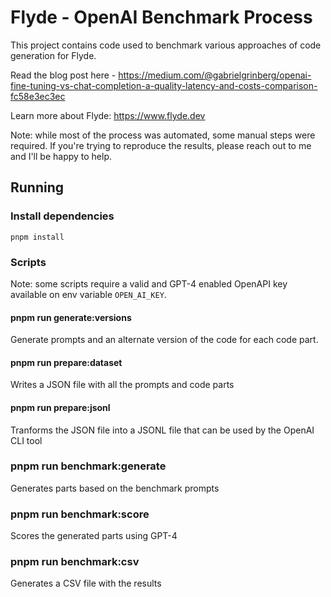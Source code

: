 # Flyde - OpenAI Benchmark Process

This project contains code used to benchmark various approaches of code generation for Flyde.

Read the blog post here - https://medium.com/@gabrielgrinberg/openai-fine-tuning-vs-chat-completion-a-quality-latency-and-costs-comparison-fc58e3ec3ec

Learn more about Flyde: https://www.flyde.dev

Note: while most of the process was automated, some manual steps were required. If you're trying to reproduce the results, please reach out to me and I'll be happy to help.

## Running

### Install dependencies

`pnpm install`

### Scripts

Note: some scripts require a valid and GPT-4 enabled OpenAPI key available on env variable `OPEN_AI_KEY`.

#### pnpm run generate:versions

Generate prompts and an alternate version of the code for each code part.

#### pnpm run prepare:dataset

Writes a JSON file with all the prompts and code parts

#### pnpm run prepare:jsonl

Tranforms the JSON file into a JSONL file that can be used by the OpenAI CLI tool

### pnpm run benchmark:generate

Generates parts based on the benchmark prompts

### pnpm run benchmark:score

Scores the generated parts using GPT-4

### pnpm run benchmark:csv

Generates a CSV file with the results
